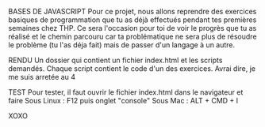 BASES DE JAVASCRIPT
Pour ce projet, nous allons reprendre des exercices basiques de programmation que tu as déjà effectués pendant tes premières semaines chez THP. Ce sera l'occasion pour toi de voir le progrès que tu as réalisé et le chemin parcouru car ta problématique ne sera plus de résoudre le problème (tu l'as déja fait) mais de passer d'un langage à un autre.

RENDU
Un dossier qui contient un fichier index.html et les scripts demandés. Chaque script contient le code d'un des exercices. 
Avrai dire, je me suis arretée au 4

TEST
Pour tester, il faut ouvrir le fichier index.html dans le navigateur et faire
    Sous Linux : F12 puis onglet "console"
    Sous Mac : ALT + CMD + I

XOXO
